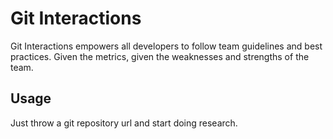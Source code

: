 # Git Interactions

Git Interactions empowers all developers to follow team guidelines and best practices.
Given the metrics, given the weaknesses and strengths of the team.

## Usage

Just throw a git repository url and start doing research.
